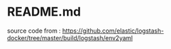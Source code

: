 # README.md


source code from : https://github.com/elastic/logstash-docker/tree/master/build/logstash/env2yaml

